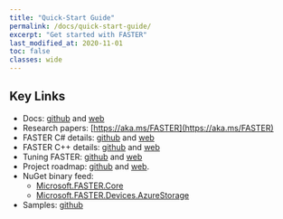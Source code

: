 ```yaml
---
title: "Quick-Start Guide"
permalink: /docs/quick-start-guide/
excerpt: "Get started with FASTER"
last_modified_at: 2020-11-01
toc: false
classes: wide
---
```


## Key Links

* Docs: [github](docs/) and [web](https://microsoft.github.io/FASTER)
* Research papers: [https://aka.ms/FASTER](https://aka.ms/FASTER)
* FASTER C# details: [github](docs/cs/) and [web](https://microsoft.github.io/FASTER/cs)
* FASTER C++ details: [github](docs/cc/) and [web](https://microsoft.github.io/FASTER/cc)
* Tuning FASTER: [github](docs/tuning/) and [web](https://microsoft.github.io/FASTER/tuning)
* Project roadmap: [github](docs/Roadmap.md) and [web](https://microsoft.github.io/FASTER/roadmap).
* NuGet binary feed:
  * [Microsoft.FASTER.Core](https://www.nuget.org/packages/Microsoft.FASTER.Core/)
  * [Microsoft.FASTER.Devices.AzureStorage](https://www.nuget.org/packages/Microsoft.FASTER.Devices.AzureStorage/)
* Samples: [github](https://github.com/Microsoft/FASTER/tree/master/cs/samples)
